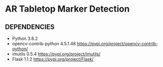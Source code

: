 # AR Tabletop Marker Detection
## DEPENDENCIES

- Python 3.8.2
- opencv-contrib-python 4.5.1.48 https://pypi.org/project/opencv-contrib-python/
- imutils 0.5.4 https://pypi.org/project/imutils/
- Flask 1.1.2 https://pypi.org/project/Flask/
